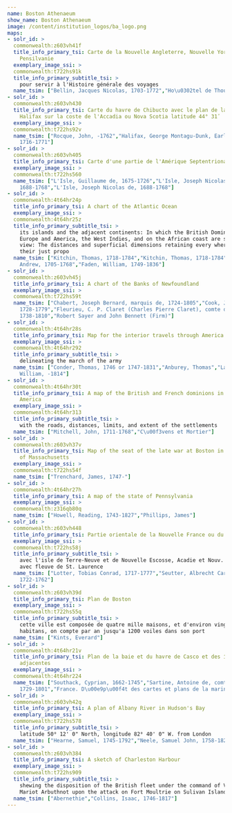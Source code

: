 ```yaml
---
name: Boston Athenaeum
show_name: Boston Athenaeum
image: /content/institution_logos/ba_logo.png
maps:
- solr_id: > 
  commonwealth:z603vh41f
  title_info_primary_tsi: Carte de la Nouvelle Angleterre, Nouvelle Yorck, et
    Pensilvanie
  exemplary_image_ssi: > 
  commonwealth:t722hs91k
  title_info_primary_subtitle_tsi: > 
    pour servir à l'Histoire générale des voyages
  name_tsim: ["Bellin, Jacques Nicolas, 1703-1772","Ho\u0302tel de Thou"]
- solr_id: > 
  commonwealth:z603vh430
  title_info_primary_tsi: Carte du havre de Chibucto avec le plan de la ville de
    Halifax sur la coste de l'Accadia ou Nova Scotia latitude 44° 31ʹ
  exemplary_image_ssi: > 
  commonwealth:t722hs92v
  name_tsim: ["Rocque, John, -1762","Halifax, George Montagu-Dunk, Earl of,
    1716-1771"]
- solr_id: > 
  commonwealth:z603vh405
  title_info_primary_tsi: Carte d'une partie de l'Amérique Septentrionale
  exemplary_image_ssi: > 
  commonwealth:t722hs560
  name_tsim: ["L'Isle, Guillaume de, 1675-1726","L'Isle, Joseph Nicolas de,
    1688-1768","L'Isle, Joseph Nicolas de, 1688-1768"]
- solr_id: > 
  commonwealth:4t64hr24p
  title_info_primary_tsi: A chart of the Atlantic Ocean
  exemplary_image_ssi: > 
  commonwealth:4t64hr25z
  title_info_primary_subtitle_tsi: > 
    its islands and the adjacent continents: In which the British Dominions in
    Europe and America, the West Indies, and on the African coast are seen at one
    view: The distances and superficial dimensions retaining every where very nearly
    their just propo
  name_tsim: ["Kitchin, Thomas, 1718-1784","Kitchin, Thomas, 1718-1784","Millar,
    Andrew, 1705-1768","Faden, William, 1749-1836"]
- solr_id: > 
  commonwealth:z603vh45j
  title_info_primary_tsi: A chart of the Banks of Newfoundland
  exemplary_image_ssi: > 
  commonwealth:t722hs59t
  name_tsim: ["Chabert, Joseph Bernard, marquis de, 1724-1805","Cook, James,
    1728-1779","Fleurieu, C. P. Claret (Charles Pierre Claret), comte de,
    1738-1810","Robert Sayer and John Bennett (Firm)"]
- solr_id: > 
  commonwealth:4t64hr28s
  title_info_primary_tsi: Map for the interior travels through America
  exemplary_image_ssi: > 
  commonwealth:4t64hr292
  title_info_primary_subtitle_tsi: > 
    delineating the march of the army
  name_tsim: ["Conder, Thomas, 1746 or 1747-1831","Anburey, Thomas","Lane,
    William, -1814"]
- solr_id: > 
  commonwealth:4t64hr30t
  title_info_primary_tsi: A map of the British and French dominions in North
    America
  exemplary_image_ssi: > 
  commonwealth:4t64hr313
  title_info_primary_subtitle_tsi: > 
    with the roads, distances, limits, and extent of the settlements
  name_tsim: ["Mitchell, John, 1711-1768","C\u00f3vens et Mortier"]
- solr_id: > 
  commonwealth:z603vh37v
  title_info_primary_tsi: Map of the seat of the late war at Boston in the state
    of Massachusetts
  exemplary_image_ssi: > 
  commonwealth:t722hs54f
  name_tsim: ["Trenchard, James, 1747-"]
- solr_id: > 
  commonwealth:4t64hr27h
  title_info_primary_tsi: A map of the state of Pennsylvania
  exemplary_image_ssi: > 
  commonwealth:z316qb80q
  name_tsim: ["Howell, Reading, 1743-1827","Phillips, James"]
- solr_id: > 
  commonwealth:z603vh448
  title_info_primary_tsi: Partie orientale de la Nouvelle France ou du Canada
  exemplary_image_ssi: > 
  commonwealth:t722hs58j
  title_info_primary_subtitle_tsi: > 
    avec l'isle de Terre-Neuve et de Nouvelle Escosse, Acadie et Nouv. Angleterre
    avec fleuve de St. Laurence
  name_tsim: ["Lotter, Tobias Conrad, 1717-1777","Seutter, Albrecht Carl,
    1722-1762"]
- solr_id: > 
  commonwealth:z603vh39d
  title_info_primary_tsi: Plan de Boston
  exemplary_image_ssi: > 
  commonwealth:t722hs55q
  title_info_primary_subtitle_tsi: > 
    cette ville est composée de quatre mille maisons, et d'environ vingt mille
    habitans, on compte par an jusqu'a 1200 voiles dans son port
  name_tsim: ["Kints, Everard"]
- solr_id: > 
  commonwealth:4t64hr21v
  title_info_primary_tsi: Plan de la baie et du havre de Casco et des îles
    adjacentes
  exemplary_image_ssi: > 
  commonwealth:4t64hr224
  name_tsim: ["Southack, Cyprian, 1662-1745","Sartine, Antoine de, comte d'Alby,
    1729-1801","France. D\u00e9p\u00f4t des cartes et plans de la marine"]
- solr_id: > 
  commonwealth:z603vh42q
  title_info_primary_tsi: A plan of Albany River in Hudson's Bay
  exemplary_image_ssi: > 
  commonwealth:t722hs578
  title_info_primary_subtitle_tsi: > 
    latitude 50⁰ 12' 0" North, longitude 82⁰ 40' 0" W. from London
  name_tsim: ["Hearne, Samuel, 1745-1792","Neele, Samuel John, 1758-1824"]
- solr_id: > 
  commonwealth:z603vh384
  title_info_primary_tsi: A sketch of Charleston Harbour
  exemplary_image_ssi: > 
  commonwealth:t722hs909
  title_info_primary_subtitle_tsi: > 
    shewing the disposition of the British fleet under the command of Vice Adml.
    Mariot Arbuthnot upon the attack on Fort Moultrie on Sulivan Island in 1780
  name_tsim: ["Abernethie","Collins, Isaac, 1746-1817"]
---
```

